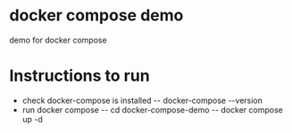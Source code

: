 # docker compose demo
 demo for docker compose

# Instructions to run
- check docker-compose is installed
-- docker-compose --version
- run docker compose
-- cd docker-compose-demo
-- docker compose up -d
